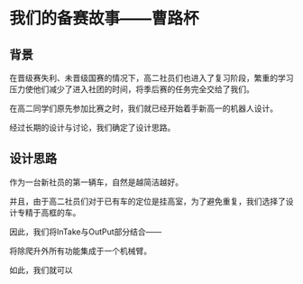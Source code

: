 # 我们的备赛故事——曹路杯

## 背景

在晋级赛失利、未晋级国赛的情况下，高二社员们也进入了复习阶段，繁重的学习压力使他们减少了进入社团的时间，将季后赛的任务完全交给了我们。

在高二同学们原先参加比赛之时，我们就已经开始着手新高一的机器人设计。

经过长期的设计与讨论，我们确定了设计思路。

## 设计思路

作为一台新社员的第一辆车，自然是越简洁越好。

并且，由于高二社员们对于已有车的定位是挂高室，为了避免重复，我们选择了设计专精于高框的车。

因此，我们将InTake与OutPut部分结合——

将除爬升外所有功能集成于一个机械臂。

如此，我们就可以
